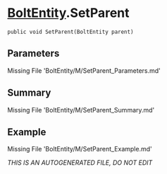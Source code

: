 # [BoltEntity](Types/BoltEntity.md).SetParent
`public void SetParent(BoltEntity parent)`
## Parameters
Missing File 'BoltEntity/M/SetParent_Parameters.md'
## Summary
Missing File 'BoltEntity/M/SetParent_Summary.md'
## Example
Missing File 'BoltEntity/M/SetParent_Example.md'

*THIS IS AN AUTOGENERATED FILE, DO NOT EDIT*
